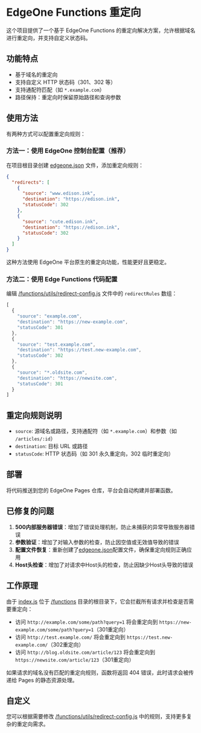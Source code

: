# EdgeOne Functions 重定向

这个项目提供了一个基于 EdgeOne Functions 的重定向解决方案，允许根据域名进行重定向，并支持自定义状态码。

## 功能特点

- 基于域名的重定向
- 支持自定义 HTTP 状态码（301、302 等）
- 支持通配符匹配（如 `*.example.com`）
- 路径保持：重定向时保留原始路径和查询参数

## 使用方法

有两种方式可以配置重定向规则：

### 方法一：使用 EdgeOne 控制台配置（推荐）

在项目根目录创建 [edgeone.json](file:///edgeone.json) 文件，添加重定向规则：

```json
{
  "redirects": [
    {
      "source": "www.edison.ink",
      "destination": "https://edison.ink",
      "statusCode": 302
    },
    {
      "source": "cute.edison.ink",
      "destination": "https://edison.ink",
      "statusCode": 302
    }
  ]
}
```

这种方法使用 EdgeOne 平台原生的重定向功能，性能更好且更稳定。

### 方法二：使用 Edge Functions 代码配置

编辑 [/functions/utils/redirect-config.js](file:///functions/utils/redirect-config.js) 文件中的 `redirectRules` 数组：

```javascript
[
  {
    "source": "example.com",
    "destination": "https://new-example.com",
    "statusCode": 301
  },
  {
    "source": "test.example.com",
    "destination": "https://test.new-example.com",
    "statusCode": 302
  },
  {
    "source": "*.oldsite.com",
    "destination": "https://newsite.com",
    "statusCode": 301
  }
]
```

## 重定向规则说明

- `source`: 源域名或路径，支持通配符（如 `*.example.com`）和参数（如 `/articles/:id`）
- `destination`: 目标 URL 或路径
- `statusCode`: HTTP 状态码（如 301 永久重定向，302 临时重定向）

## 部署

将代码推送到您的 EdgeOne Pages 仓库，平台会自动构建并部署函数。

## 已修复的问题

1. **500内部服务器错误**：增加了错误处理机制，防止未捕获的异常导致服务器错误
2. **参数验证**：增加了对输入参数的检查，防止因空值或无效值导致的错误
3. **配置文件恢复**：重新创建了[edgeone.json](file:///edgeone.json)配置文件，确保重定向规则正确应用
4. **Host头检查**：增加了对请求中Host头的检查，防止因缺少Host头导致的错误

## 工作原理

由于 [index.js](file:///functions/index.js) 位于 [/functions](file:///functions) 目录的根目录下，它会拦截所有请求并检查是否需要重定向：

- 访问 `http://example.com/some/path?query=1` 将会重定向到 `https://new-example.com/some/path?query=1`（301重定向）
- 访问 `http://test.example.com/` 将会重定向到 `https://test.new-example.com/`（302重定向）
- 访问 `http://blog.oldsite.com/article/123` 将会重定向到 `https://newsite.com/article/123`（301重定向）

如果请求的域名没有匹配的重定向规则，函数将返回 404 错误，此时请求会被传递给 Pages 的静态资源处理。

## 自定义

您可以根据需要修改 [/functions/utils/redirect-config.js](file:///functions/utils/redirect-config.js) 中的规则，支持更多复杂的重定向需求。